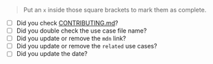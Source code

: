 > Put an `x` inside those square brackets to mark them as complete.

- [ ] Did you check [CONTRIBUTING.md](https://github.com/jadjoubran/codetogo.io/blob/master/CONTRIBUTING.md)?
- [ ] Did you double check the use case file name?
- [ ] Did you update or remove the `mdn` link?
- [ ] Did you update or remove the `related` use cases?
- [ ] Did you update the date?
